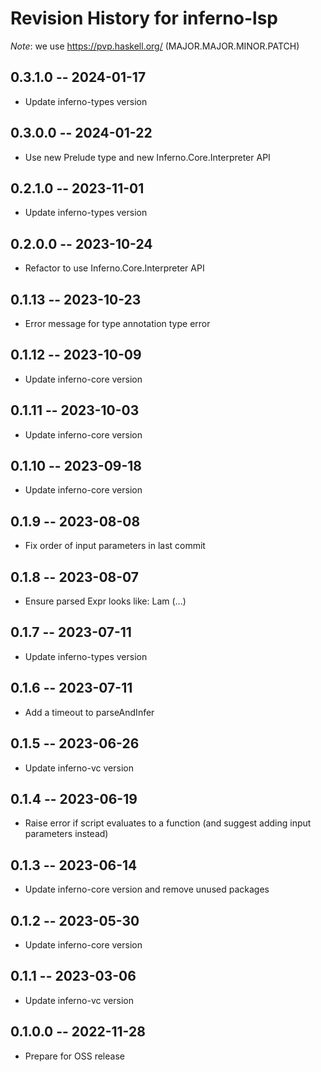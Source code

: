 # Revision History for inferno-lsp
*Note*: we use https://pvp.haskell.org/ (MAJOR.MAJOR.MINOR.PATCH)

## 0.3.1.0 -- 2024-01-17
* Update inferno-types version

## 0.3.0.0 -- 2024-01-22
* Use new Prelude type and new Inferno.Core.Interpreter API

## 0.2.1.0 -- 2023-11-01
* Update inferno-types version

## 0.2.0.0 -- 2023-10-24
* Refactor to use Inferno.Core.Interpreter API

## 0.1.13 -- 2023-10-23
* Error message for type annotation type error

## 0.1.12 -- 2023-10-09
* Update inferno-core version

## 0.1.11 -- 2023-10-03
* Update inferno-core version

## 0.1.10 -- 2023-09-18
* Update inferno-core version

## 0.1.9 -- 2023-08-08
* Fix order of input parameters in last commit

## 0.1.8 -- 2023-08-07
* Ensure parsed Expr looks like: Lam (...)

## 0.1.7 -- 2023-07-11
* Update inferno-types version

## 0.1.6 -- 2023-07-11
* Add a timeout to parseAndInfer

## 0.1.5 -- 2023-06-26
* Update inferno-vc version

## 0.1.4 -- 2023-06-19
* Raise error if script evaluates to a function (and suggest adding input parameters instead)

## 0.1.3 -- 2023-06-14
* Update inferno-core version and remove unused packages

## 0.1.2 -- 2023-05-30
* Update inferno-core version

## 0.1.1 -- 2023-03-06
* Update inferno-vc version

## 0.1.0.0 -- 2022-11-28
* Prepare for OSS release
